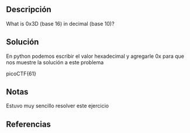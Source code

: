 
## Descripción
What is 0x3D (base 16) in decimal (base 10)?
## Solución

En python podemos escribir el valor hexadecimal y agregarle 0x para que nos muestre la solución a este problema

picoCTF{61}
## Notas
Estuvo muy sencillo resolver este ejercicio
## Referencias